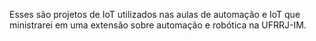 Esses são projetos de IoT utilizados nas aulas de automação e IoT que ministrarei em uma extensão sobre automação e robótica na UFRRJ-IM.
